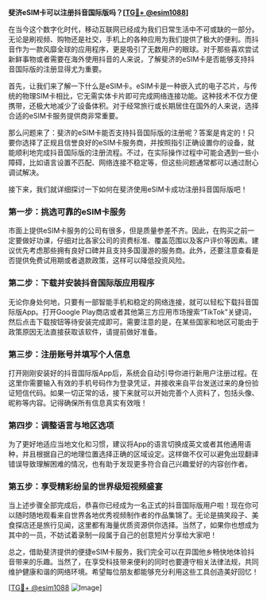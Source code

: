 **斐济eSIM卡可以注册抖音国际版吗？[[TG💪+ @esim1088](https://t.me/s/esim1088)]**

在当今这个数字化时代，移动互联网已经成为我们日常生活中不可或缺的一部分。无论是刷视频、购物还是社交，手机上的各种应用为我们提供了极大的便利。而抖音作为一款风靡全球的应用程序，更是吸引了无数用户的眼球。对于那些喜欢尝试新鲜事物或者需要在海外使用抖音的人来说，了解斐济的eSIM卡是否能够支持抖音国际版的注册显得尤为重要。

首先，让我们来了解一下什么是eSIM卡。eSIM卡是一种嵌入式的电子芯片，与传统的物理SIM卡相比，它无需实体卡片即可完成网络连接功能。这种技术不仅方便携带，还极大地减少了设备体积。对于经常旅行或长期居住在国外的人来说，选择合适的eSIM卡服务提供商非常重要。

那么问题来了：斐济的eSIM卡能否支持抖音国际版的注册呢？答案是肯定的！只要你选择了正规且信誉良好的eSIM卡服务商，并按照指引正确设置你的设备，就能顺利地完成抖音国际版的注册流程。不过，在实际操作过程中可能会遇到一些小障碍，比如语言设置不匹配、网络连接不稳定等，但这些问题通常都可以通过耐心调试解决。

接下来，我们就详细探讨一下如何在斐济使用eSIM卡成功注册抖音国际版吧！

### 第一步：挑选可靠的eSIM卡服务

市面上提供eSIM卡服务的公司有很多，但是质量参差不齐。因此，在购买之前一定要做好功课，仔细对比各家公司的资费标准、覆盖范围以及客户评价等因素。建议优先考虑那些拥有良好口碑并且支持多国漫游的服务商。此外，还要注意查看是否提供免费试用期或者退款政策，这样可以降低投资风险。

### 第二步：下载并安装抖音国际版应用程序

无论你身处何地，只要有一部智能手机和稳定的网络连接，就可以轻松下载抖音国际版App。打开Google Play商店或者其他第三方应用市场搜索“TikTok”关键词，然后点击下载按钮等待安装完成即可。需要注意的是，在某些国家和地区可能由于政策原因无法直接获取该软件，请提前做好准备。

### 第三步：注册账号并填写个人信息

打开刚刚安装好的抖音国际版App后，系统会自动引导你进行新用户注册过程。在这里你需要输入有效的手机号码作为登录凭证，并接收来自平台发送过来的身份验证短信代码。如果一切正常的话，接下来就可以开始完善个人资料了，包括头像、昵称等内容。记得确保所有信息真实有效哦！

### 第四步：调整语言与地区选项

为了更好地适应当地文化和习惯，建议将App的语言切换成英文或者其他通用语种，并且根据自己的地理位置选择正确的区域设定。这样做不仅可以避免出现翻译错误导致理解困难的情况，也有助于发现更多符合自己兴趣爱好的内容创作者。

### 第五步：享受精彩纷呈的世界级短视频盛宴

当上述步骤全部完成后，恭喜你已经成为一名正式的抖音国际版用户啦！现在你可以随时随地观看来自世界各地优秀视频制作者的作品集锦了。无论是搞笑段子、美食探店还是旅行见闻，这里都有海量优质资源供你选择。当然了，如果你也想成为其中的一员，不妨试着录制一段属于自己的创意短片分享给大家吧！

总之，借助斐济提供的便捷eSIM卡服务，我们完全可以在异国他乡畅快地体验抖音带来的乐趣。当然了，在享受科技带来便利的同时也要遵守相关法律法规，共同维护健康和谐的网络环境。希望每位朋友都能够充分利用这些工具创造美好回忆！

[[TG💪+ @esim1088](https://t.me/s/esim1088) ![Image](https://i.postimg.cc/4NQfJmqS/Snipaste-2025-05-13-00-14-12.png)]